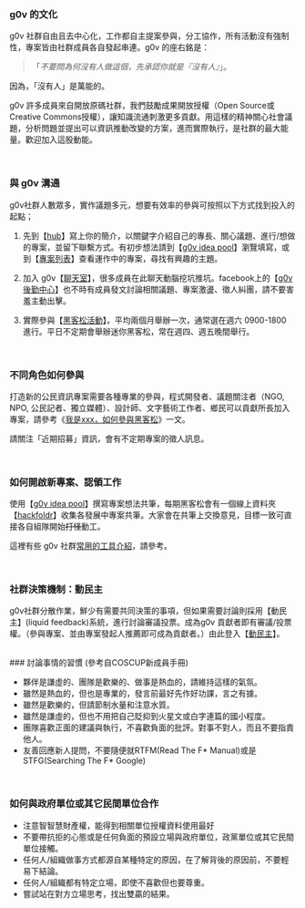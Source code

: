 ### g0v 的文化

g0v 社群自由且去中心化，工作都自主提案參與，分工協作，所有活動沒有強制性，專案皆由社群成員各自發起串連。g0v 的座右銘是：

>「_不要問為何沒有人做這個，先承認你就是『沒有人』_」。

因為，「沒有人」是萬能的。

g0v 許多成員來自開放原碼社群，我們鼓勵成果開放授權（Open Source或Creative Commons授權），讓知識流通刺激更多貢獻。用這樣的精神關心社會議題，分析問題並提出可以資訊推動改變的方案，進而實際執行，是社群的最大能量。歡迎加入這股動能。

<br/>

### 與 g0v 溝通

g0v社群人數眾多，實作議題多元，想要有效率的參與可按照以下方式找到投入的起點；

1. 先到【[hub](http://hack.g0v.tw/people)】寫上你的簡介，以關鍵字介紹自己的專長、關心議題、進行/想做的專案，並留下聯繫方式。有初步想法請到【[g0v idea pool](https://g0v.hackpad.com/ep/group/yvUEJD5fNjX)】瀏覽填寫，或到【[專案列表](http://hack.g0v.tw/project)】查看運作中的專案，尋找有興趣的主題。

2. 加入 g0v【[聊天室](http://hack.g0v.tw/irc)】，很多成員在此聊天動腦挖坑推坑。facebook上的【[g0v 後勤中心](https://www.facebook.com/groups/g0v.general/)】也不時有成員發文討論相關議題、專案激盪、徵人糾團，請不要害羞主動出擊。

3. 實際參與【[黑客松活動](http://registrano.com/group/g0v-tw)】。平均兩個月舉辦一次，通常選在週六 0900-1800 進行。平日不定期會舉辦迷你黑客松，常在週四、週五晚間舉行。

<br/>

### 不同角色如何參與

打造新的公民資訊專案需要各種專業的參與，程式開發者、議題關注者（NGO, NPO, 公民記者、獨立媒體）、設計師、文字藝術工作者、鄉民可以貢獻所長加入專案，請參考《[我是xxx，如何參與黑客松](https://hackpad.com/...--ZYU6qiYaQLo)》一文。

請關注「近期招募」資訊，會有不定期專案的徵人訊息。

<br/>

### 如何開啟新專案、認領工作

使用【[g0v idea pool](https://g0v.hackpad.com/ep/group/yvUEJD5fNjX)】撰寫專案想法共筆，每期黑客松會有一個線上資料夾 【[hackfoldr](http://hack.g0v.tw)】收集各發展中專案共筆。大家會在共筆上交換意見，目標一致可直接各自組隊開始<del>打怪</del>動工。

這裡有些 g0v 社群[常用的工具介紹](/join/tools.html)，請參考。

<br/>

### 社群決策機制：動民主

g0v社群分散作業，鮮少有需要共同決策的事項，但如果需要討論則採用【動民主】(liquid feedback)系統，進行討論審議投票。成為g0v 貢獻者即有審議/投票權。（參與專案、並由專案發起人推薦即可成為貢獻者。）由此登入【[動民主](http://lqfb-test.g0v.tw/pf/)】。

<br />
### 討論事情的習慣
(參考自COSCUP新成員手冊)

* 夥伴是謙虛的、團隊是歡樂的、做事是熱血的，請維持這樣的氣氛。
* 雖然是熱血的，但也是專業的，發言前最好先作好功課，言之有據。
* 雖然是歡樂的，但請節制水量和注意水質。
* 雖然是謙虛的，但也不用把自己貶抑到火星文或白字連篇的國小程度。
* 團隊喜歡正面的建議與執行，不喜歡負面的批評。對事不對人，而且不要指責他人。
* 友善回應新人提問，不要隨便就RTFM(Read The F* Manual)或是STFG(Searching The F* Google)

<br />

### 如何與政府單位或其它民間單位合作
* 注意智智慧財產權，能得到相關單位授權資料使用最好
* 不要帶抗拒的心態或是任何負面的預設立場與政府單位，政黨單位或其它民間單位接觸。
* 任何人/組織做事方式都源自某種特定的原因，在了解背後的原因前，不要輕易下結論。
* 任何人/組織都有特定立場，即使不喜歡但也要尊重。
* 嘗試站在對方立場思考，找出雙贏的結果。




